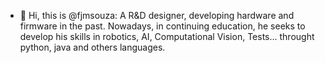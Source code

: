 - 👋 Hi, this is @fjmsouza: 
A R&D designer, developing hardware and firmware in the past.
Nowadays, in continuing education, he seeks to develop his skills in robotics, AI, Computational Vision, Tests... throught python, java and others languages.

